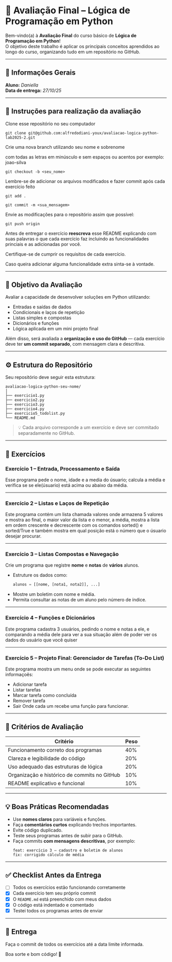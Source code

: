# 🧠 Avaliação Final – Lógica de Programação em Python

Bem-vindo(a) à **Avaliação Final** do curso básico de **Lógica de Programação em Python**!  
O objetivo deste trabalho é aplicar os principais conceitos aprendidos ao longo do curso, organizando tudo em um repositório no GitHub.

---

## 🧾 Informações Gerais

**Aluno:** _Daniella_    
**Data de entrega:** _27/10/25_

---

## 🧾 Instruções para realização da avaliação

Clone esse repositório no seu computador

```
git clone git@github.com:alfredodiani-youx/avaliacao-logica-python-lab2025-2.git
```

Crie uma nova branch utilizando seu nome e sobrenome 

com todas as letras em minúsculo e sem espaços ou acentos por exemplo: joao-silva

```
git checkout -b <seu_nome>
```

Lembre-se de adicionar os arquivos modificados e fazer commit após cada exercício feito

```
git add .
```

```
git commit -m <sua_mensagem>
```

Envie as modificações para o repositório assim que possível:

```
git push origin
```

Antes de entregar o exercício **reescreva** esse README explicando com suas palavras o que cada exercício faz incluindo as funcionalidades princiais e as adicionadas por você.

Certifique-se de cumprir os requisitos de cada exercício.

Caso queira adicionar alguma funcionalidade extra sinta-se à vontade.

---

## 🎯 Objetivo da Avaliação

Avaliar a capacidade de desenvolver soluções em Python utilizando:

- Entradas e saídas de dados  
- Condicionais e laços de repetição  
- Listas simples e compostas  
- Dicionários e funções  
- Lógica aplicada em um mini projeto final

Além disso, será avaliada a **organização e uso do GitHub** — cada exercício deve ter **um commit separado**, com mensagem clara e descritiva.

---

## ⚙️ Estrutura do Repositório

Seu repositório deve seguir esta estrutura:

```
avaliacao-logica-python-seu-nome/
│
├── exercicio1.py
├── exercicio2.py
├── exercicio3.py
├── exercicio4.py
├── exercicio5_todolist.py
└── README.md
```

> 💡 Cada arquivo corresponde a um exercício e deve ser commitado separadamente no GitHub.

---

## 🧩 Exercícios

### **Exercício 1 – Entrada, Processamento e Saída**

 Esse programa pede o nome, idade e a media do úsuario; calcula a média e verifica se se ele(úsuario) está acima ou abaixo da média.


---

### **Exercício 2 – Listas e Laços de Repetição**
Este programa contém um lista chamada valores onde armazena 5 valores e mostra ao final, o maior valor da lista e o menor,
a média, mostra a lista em ordem crescente e decrescente com os comandos sorted() e sorted/True e também mostra em qual posição está o número que
o úsuario desejar procurar.

---

### **Exercício 3 – Listas Compostas e Navegação**
Crie um programa que registre **nome** e **notas** de **vários** alunos.
- Estruture os dados como:
  ```python
  alunos = [[nome, [nota1, nota2]], ...]
  ```
- Mostre um boletim com nome e média.
- Permita consultar as notas de um aluno pelo número de índice.

---

### **Exercício 4 – Funções e Dicionários**
Este programa cadastra 3 usuários, pedindo o nome e notas a ele, e comparando a média dele para ver 
a sua situação além de poder ver os dados do usuário que vocẽ quiser

---

### **Exercício 5 – Projeto Final: Gerenciador de Tarefas (To-Do List)**
Este programa mostra um menu onde se pode executar as seguintes informaçoẽs: 
 - Adicionar tarefa
 - Listar tarefas
 - Marcar tarefa como concluída
 - Remover tarefa
 - Sair
Onde cada um recebe uma função para funcionar.
---

## 🧮 Critérios de Avaliação

| Critério | Peso |
|----------|------|
| Funcionamento correto dos programas | 40% |
| Clareza e legibilidade do código | 20% |
| Uso adequado das estruturas de lógica | 20% |
| Organização e histórico de commits no GitHub | 10% |
| README explicativo e funcional | 10% |

---

## 💡 Boas Práticas Recomendadas

- Use **nomes claros** para variáveis e funções.  
- Faça **comentários curtos** explicando trechos importantes.  
- Evite código duplicado.  
- Teste seus programas antes de subir para o GitHub.  
- Faça commits **com mensagens descritivas**, por exemplo:
  ```
  feat: exercício 3 – cadastro e boletim de alunos
  fix: corrigido cálculo de média
  ```

---

## ✅ Checklist Antes da Entrega

- [ ] Todos os exercícios estão funcionando corretamente  
- [x] Cada exercício tem seu próprio commit   
- [x] O `README.md` está preenchido com meus dados  
- [x] O código está indentado e comentado  
- [x] Testei todos os programas antes de enviar  

---

## 🚀 Entrega

Faça o commit de todos os exercícios até a data limite informada.

Boa sorte e bom código! 🐍
